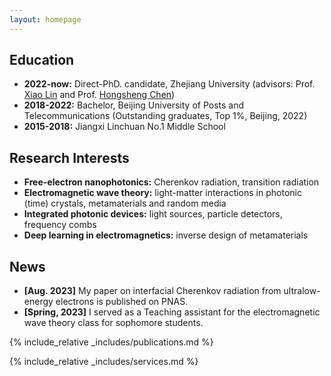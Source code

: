 ```yaml
---
layout: homepage
---
```


## Education
- **2022-now:**  Direct-PhD. candidate, Zhejiang University (advisors: Prof. [Xiao Lin](https://scholar.google.com/citations?user=DmHN_F8AAAAJ&hl=en&oi=ao) and Prof. [Hongsheng Chen](https://scholar.google.com/citations?user=w1p_Wf0AAAAJ&hl=zh-CN))
- **2018-2022:** Bachelor, Beijing University of Posts and Telecommunications (Outstanding graduates, Top 1%, Beijing, 2022)
- **2015-2018:** Jiangxi Linchuan No.1 Middle School

## Research Interests
- **Free-electron nanophotonics:** Cherenkov radiation, transition radiation
- **Electromagnetic wave theory:** light-matter interactions in photonic (time) crystals, metamaterials and random media
- **Integrated photonic devices:** light sources, particle detectors, frequency combs
- **Deep learning in electromagnetics:** inverse design of metamaterials
  
## News
- **[Aug. 2023]** My paper on interfacial Cherenkov radiation from ultralow-energy electrons is published on PNAS.
- **[Spring, 2023]** I served as a Teaching assistant for the electromagnetic wave theory class for sophomore students.

{% include_relative _includes/publications.md %}

{% include_relative _includes/services.md %}
